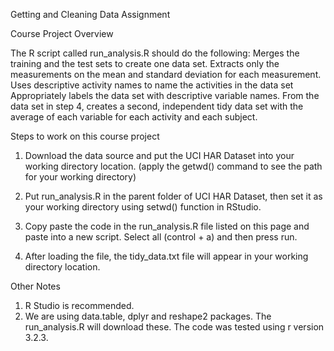 Getting and Cleaning Data Assignment


Course Project Overview


The R script called run_analysis.R should do the following: 
  Merges the training and the test sets to create one data set.
  Extracts only the measurements on the mean and standard deviation for each measurement.
  Uses descriptive activity names to name the activities in the data set
  Appropriately labels the data set with descriptive variable names.
  From the data set in step 4, creates a second, independent tidy data set with the average of each variable for each activity and each subject.

Steps to work on this course project
1.	Download the data source and put the UCI HAR Dataset into your working directory location. (apply the getwd() command to see the path for your working directory)

2.	Put run_analysis.R in the parent folder of UCI HAR Dataset, then set it as your working directory using setwd() function in RStudio.

3.	Copy paste the code in the run_analysis.R file listed on this page and paste into a new script. Select all (control + a) and then press run. 

4.	After loading the file, the tidy_data.txt file will appear in your working directory location. 

Other Notes
1.	R Studio is recommended. 
2.	We are using data.table, dplyr and reshape2 packages. The run_analysis.R will download these.  The code was tested using r version 3.2.3. 

